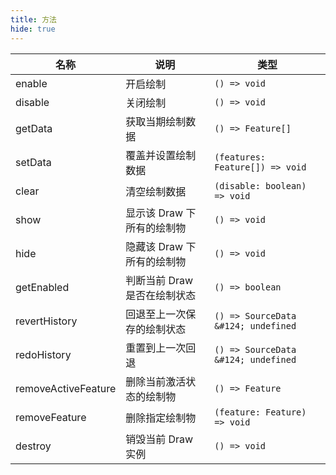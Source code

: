 ```yaml
---
title: 方法
hide: true
---
```


| 名称                | 说明                         | 类型                                |
| ------------------- | ---------------------------- | ----------------------------------- |
| enable              | 开启绘制                     | `() => void`                        |
| disable             | 关闭绘制                     | `() => void`                        |
| getData             | 获取当期绘制数据             | `() => Feature[]`                   |
| setData             | 覆盖并设置绘制数据           | `(features: Feature[]) => void`     |
| clear               | 清空绘制数据                 | `(disable: boolean) => void`        |
| show                | 显示该 Draw 下所有的绘制物   | `() => void`                        |
| hide                | 隐藏该 Draw 下所有的绘制物   | `() => void`                        |
| getEnabled          | 判断当前 Draw 是否在绘制状态 | `() => boolean`                     |
| revertHistory       | 回退至上一次保存的绘制状态   | `() => SourceData &#124; undefined` |
| redoHistory         | 重置到上一次回退             | `() => SourceData &#124; undefined` |
| removeActiveFeature | 删除当前激活状态的绘制物     | `() => Feature`                     |
| removeFeature       | 删除指定绘制物               | `(feature: Feature) => void`        |
| destroy             | 销毁当前 Draw 实例           | `() => void`                        |
